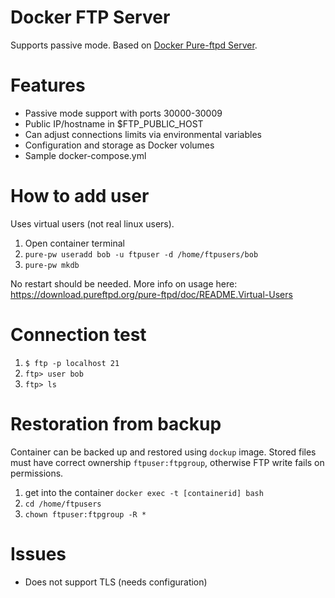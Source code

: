 # Docker FTP Server

Supports passive mode. Based on [Docker Pure-ftpd Server](https://github.com/stilliard/docker-pure-ftpd).

# Features

* Passive mode support with ports 30000-30009
* Public IP/hostname in $FTP_PUBLIC_HOST
* Can adjust connections limits via environmental variables
* Configuration and storage as Docker volumes
* Sample docker-compose.yml

# How to add user

Uses virtual users (not real linux users).

1. Open container terminal
2. `pure-pw useradd bob -u ftpuser -d /home/ftpusers/bob`
3. `pure-pw mkdb`

No restart should be needed. More info on usage here: https://download.pureftpd.org/pure-ftpd/doc/README.Virtual-Users

# Connection test

1. `$ ftp -p localhost 21`
2. `ftp> user bob`
3. `ftp> ls`

# Restoration from backup

Container can be backed up and restored using `dockup` image. Stored files must have correct ownership `ftpuser:ftpgroup`, otherwise FTP write fails on permissions.

1. get into the container `docker exec -t [containerid] bash`
2. `cd /home/ftpusers`
3. `chown ftpuser:ftpgroup -R *`

# Issues

* Does not support TLS (needs configuration)

